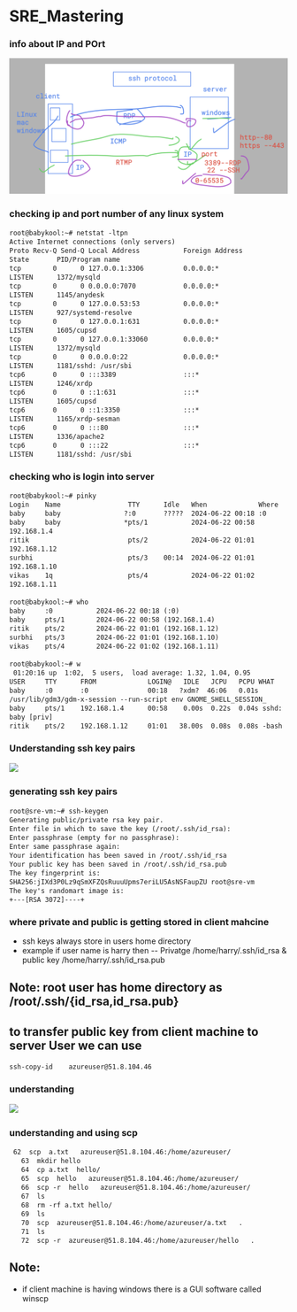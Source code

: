 # SRE_Mastering

### info about IP and POrt 


<img src="ip1.png">

### checking ip and port number of any linux system 

```
root@babykool:~# netstat -ltpn
Active Internet connections (only servers)
Proto Recv-Q Send-Q Local Address           Foreign Address         State       PID/Program name    
tcp        0      0 127.0.0.1:3306          0.0.0.0:*               LISTEN      1372/mysqld         
tcp        0      0 0.0.0.0:7070            0.0.0.0:*               LISTEN      1145/anydesk        
tcp        0      0 127.0.0.53:53           0.0.0.0:*               LISTEN      927/systemd-resolve 
tcp        0      0 127.0.0.1:631           0.0.0.0:*               LISTEN      1605/cupsd          
tcp        0      0 127.0.0.1:33060         0.0.0.0:*               LISTEN      1372/mysqld         
tcp        0      0 0.0.0.0:22              0.0.0.0:*               LISTEN      1181/sshd: /usr/sbi 
tcp6       0      0 :::3389                 :::*                    LISTEN      1246/xrdp           
tcp6       0      0 ::1:631                 :::*                    LISTEN      1605/cupsd          
tcp6       0      0 ::1:3350                :::*                    LISTEN      1165/xrdp-sesman    
tcp6       0      0 :::80                   :::*                    LISTEN      1336/apache2        
tcp6       0      0 :::22                   :::*                    LISTEN      1181/sshd: /usr/sbi 
```

### checking who is login into server

```
root@babykool:~# pinky 
Login    Name                 TTY      Idle   When             Where
baby     baby                ?:0       ?????  2024-06-22 00:18 :0
baby     baby                *pts/1           2024-06-22 00:58 192.168.1.4
ritik                         pts/2           2024-06-22 01:01 192.168.1.12
surbhi                        pts/3    00:14  2024-06-22 01:01 192.168.1.10
vikas    1q                   pts/4           2024-06-22 01:02 192.168.1.11

root@babykool:~# who
baby     :0           2024-06-22 00:18 (:0)
baby     pts/1        2024-06-22 00:58 (192.168.1.4)
ritik    pts/2        2024-06-22 01:01 (192.168.1.12)
surbhi   pts/3        2024-06-22 01:01 (192.168.1.10)
vikas    pts/4        2024-06-22 01:02 (192.168.1.11)

root@babykool:~# w
 01:20:16 up  1:02,  5 users,  load average: 1.32, 1.04, 0.95
USER     TTY      FROM             LOGIN@   IDLE   JCPU   PCPU WHAT
baby     :0       :0               00:18   ?xdm?  46:06   0.01s /usr/lib/gdm3/gdm-x-session --run-script env GNOME_SHELL_SESSION_
baby     pts/1    192.168.1.4      00:58    0.00s  0.22s  0.04s sshd: baby [priv]   
ritik    pts/2    192.168.1.12     01:01   38.00s  0.08s  0.08s -bash

```

### Understanding ssh key pairs 

<img src="pair1.png">

### generating ssh key pairs 

```
root@sre-vm:~# ssh-keygen  
Generating public/private rsa key pair.
Enter file in which to save the key (/root/.ssh/id_rsa): 
Enter passphrase (empty for no passphrase): 
Enter same passphrase again: 
Your identification has been saved in /root/.ssh/id_rsa
Your public key has been saved in /root/.ssh/id_rsa.pub
The key fingerprint is:
SHA256:jIXd3P0Lz9qSmXFZQsRuuuUpms7eriLU5AsNSFaupZU root@sre-vm
The key's randomart image is:
+---[RSA 3072]----+

```

### where private and public is getting stored in client mahcine 

- ssh keys always store in users home directory 
- example if user name is harry then -- Privatge /home/harry/.ssh/id_rsa & public key /home/harry/.ssh/id_rsa.pub

## Note: root user has home directory as /root/.ssh/{id_rsa,id_rsa.pub} 

## to transfer public key from client machine to server User we can use 

```
ssh-copy-id    azureuser@51.8.104.46
```

### understanding 

<img src="key1.png">

### understanding and using scp 

```
 62  scp  a.txt   azureuser@51.8.104.46:/home/azureuser/
   63  mkdir hello
   64  cp a.txt  hello/
   65  scp  hello   azureuser@51.8.104.46:/home/azureuser/
   66  scp -r  hello   azureuser@51.8.104.46:/home/azureuser/
   67  ls
   68  rm -rf a.txt hello/
   69  ls
   70  scp  azureuser@51.8.104.46:/home/azureuser/a.txt   . 
   71  ls
   72  scp -r  azureuser@51.8.104.46:/home/azureuser/hello   . 
```

## Note: 
- if client machine is having windows there is a GUI software called winscp 
